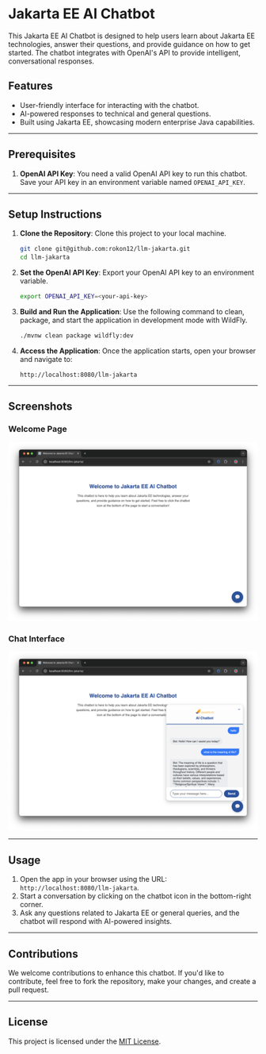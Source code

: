 # Jakarta EE AI Chatbot

This Jakarta EE AI Chatbot is designed to help users learn about Jakarta EE technologies, answer their questions, and provide guidance on how to get started. The chatbot integrates with OpenAI's API to provide intelligent, conversational responses.

## Features

- User-friendly interface for interacting with the chatbot.
- AI-powered responses to technical and general questions.
- Built using Jakarta EE, showcasing modern enterprise Java capabilities.

---

## Prerequisites

1. **OpenAI API Key**: You need a valid OpenAI API key to run this chatbot. Save your API key in an environment variable named `OPENAI_API_KEY`.

---

## Setup Instructions

1. **Clone the Repository**: Clone this project to your local machine.
   ```bash
   git clone git@github.com:rokon12/llm-jakarta.git
   cd llm-jakarta
   ```

2. **Set the OpenAI API Key**: Export your OpenAI API key to an environment variable.
   ```bash
   export OPENAI_API_KEY=<your-api-key>
   ```

3. **Build and Run the Application**: Use the following command to clean, package, and start the application in development mode with WildFly.
   ```bash
   ./mvnw clean package wildfly:dev
   ```

4. **Access the Application**: Once the application starts, open your browser and navigate to:
   ```
   http://localhost:8080/llm-jakarta
   ```

---

## Screenshots

### Welcome Page
![Welcome Page](images/welcome.png)

### Chat Interface
![Chat Interface](images/chatbot.png)

---

## Usage

1. Open the app in your browser using the URL: `http://localhost:8080/llm-jakarta`.
2. Start a conversation by clicking on the chatbot icon in the bottom-right corner.
3. Ask any questions related to Jakarta EE or general queries, and the chatbot will respond with AI-powered insights.

---

## Contributions

We welcome contributions to enhance this chatbot. If you'd like to contribute, feel free to fork the repository, make your changes, and create a pull request.

---

## License

This project is licensed under the [MIT License](LICENSE.md).
